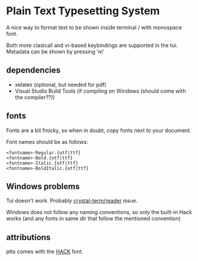 # Plain Text Typesetting System

A nice way to format text to be shown inside terminal / with monospace font.

Both more clasicall and vi-based keybindings are supported in the tui.
Metadata can be shown by pressing 'm'

## dependencies
- xelatex (optional, but needed for pdf)
- Visual Studio Build Tools (if compiling on Windows (should come with the compiler??))

## fonts
Fonts are a bit finicky, so when in doubt, copy fonts next to your document.

Font names should be as follows:
```
<fontname>-Regular.{otf|ttf}
<fontname>-Bold.{otf|ttf}
<fontname>-Italic.{otf|ttf}
<fontname>-BoldItalic.{otf|ttf}
```

## Windows problems
Tui doesn't work. Probably [crystal-term/reader](https://github.com/crystal-term/reader) issue.

Windows does not follow any naming conventions, so only the built-in Hack works
(and any fonts in same dir that follow the mentioned convention)

## attributions
ptts comes with the [HACK](https://sourcefoundry.org/hack/) font.

